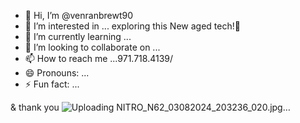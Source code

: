 - 👋 Hi, I’m @venranbrewt90
- 👀 I’m interested in ... exploring this New aged tech!🛫
- 🌱 I’m currently learning ...
- 💞️ I’m looking to collaborate on ...
- 📫 How to reach me ...971.718.4139/
- 😄 Pronouns: ...
- ⚡ Fun fact: ...

<!---
venranbrewt90/venranbrewt90 is a ✨ special ✨ repository because its `README.md` (this file) appears on your GitHub profile.
You can click the Preview link to take a look at your changes.
--->
& thank you ![Uploading NITRO_N62_03082024_203236_020.jpg…]()
